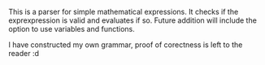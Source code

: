 This is a parser for simple mathematical expressions. It checks if the exprexpression is valid and evaluates if so. Future addition will include the option to use variables and functions.

I have constructed my own grammar, proof of corectness is left to the reader   :d
